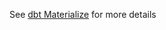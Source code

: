 See [dbt Materialize](https://www.entechlog.com/blog/data/how-to-setup-dbt-for-materialize-db) for more details